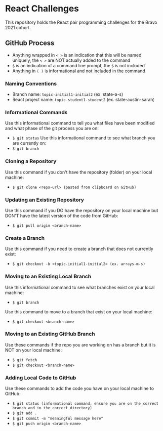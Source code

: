 # React Challenges

This repository holds the React pair programming challenges for the Bravo 2021 cohort.

## GitHub Process
- Anything wrapped in `< >` is an indication that this will be named uniquely, the `< >` are NOT actually added to the command
- `$` is an indication of a command line prompt, the `$` is not included
- Anything in `( )` is informational and not included in the command


### Naming Conventions
- Branch name: `topic-initial1-initial2` (ex. state-a-s)
- React project name: `topic-student1-student2` (ex. state-austin-sarah)


### Informational Commands
Use this informational command to tell you what files have been modified and what phase of the git process you are on:  
- `$ git status` 
Use this informational command to see what branch you are currently on:  
- `$ git branch`


### Cloning a Repository
Use this command if you don't have the repository (folder) on your local machine:   
- `$ git clone <repo-url> (pasted from clipboard on GitHub)`


### Updating an Existing Repository
Use this command if you DO have the repository on your local machine but DON'T have the latest version of the code from GitHub:  
- `$ git pull origin <branch-name>`


### Create a Branch
Use this command if you need to create a branch that does not currently exist:  
- `$ git checkout -b <topic-initial1-initial2> (ex. arrays-m-s)`
  
  
### Moving to an Existing Local Branch
Use this informational command to see what branches exist on your local machine:  
- `$ git branch` 

Use this command to move to a branch that exist on your local machine:  
- `$ git checkout <branch-name>` 


### Moving to an Existing GitHub Branch
Use these commands if the repo you are working on has a branch but it is NOT on your local machine:  
- `$ git fetch`
- `$ git checkout <branch-name>`


### Adding Local Code to GitHub
Use these commands to add the code you have on your local machine to GitHub:
- `$ git status (informational command, ensure you are on the correct branch and in the correct directory)`
- `$ git add .`
- `$ git commit -m "meaningful message here"`
- `$ git push origin <branch-name>`
